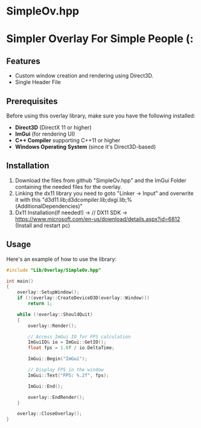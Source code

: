 # SimpleOv.hpp

# Simpler Overlay For Simple People (:



## Features

- Custom window creation and rendering using Direct3D.
- Single Header File

## Prerequisites

Before using this overlay library, make sure you have the following installed:

- **Direct3D** (DirectX 11 or higher)
- **ImGui** (for rendering UI)
- **C++ Compiler** supporting C++11 or higher
- **Windows Operating System** (since it's Direct3D-based)

## Installation
1. Download the files from github "SimpleOv.hpp" and the ImGui Folder containing the needed files for the overlay.
2. Linking the dx11 library you need to goto "Linker -> Input" and overwrite it with this "d3d11.lib;d3dcompiler.lib;dxgi.lib;%(AdditionalDependencies)"
3. Dx11 Installation(If needed!) -> // DX11 SDK -> https://www.microsoft.com/en-us/download/details.aspx?id=6812 (Install and restart pc)

## Usage

Here's an example of how to use the library:

```cpp
#include "Lib/Overlay/SimpleOv.hpp"

int main()
{
    overlay::SetupWindow();
    if (!(overlay::CreateDeviceD3D(overlay::Window)))
        return 1;

    while (!overlay::ShouldQuit)
    {
        overlay::Render();

        // Access ImGui IO for FPS calculation
        ImGuiIO& io = ImGui::GetIO();
        float fps = 1.0f / io.DeltaTime;

        ImGui::Begin("ImGui");

        // Display FPS in the window
        ImGui::Text("FPS: %.2f", fps);

        ImGui::End();

        overlay::EndRender();
    }

    overlay::CloseOverlay();
}
